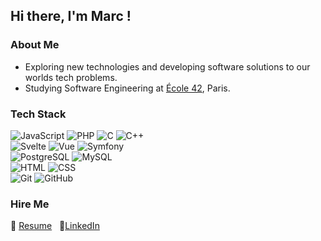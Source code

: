 ## Hi there, I'm Marc !

### About Me

- Exploring new technologies and developing software solutions to our worlds tech problems.
- Studying Software Engineering at [École 42](https://42.fr/), Paris.

### Tech Stack


![JavaScript](https://img.shields.io/badge/-JavaScript-333333?style=flat&logo=javascript)
![PHP](https://img.shields.io/badge/-PHP-333333?style=flat&logo=php)
![C](https://img.shields.io/badge/-C-333333?style=flat&logo=c)
![C++](https://img.shields.io/badge/-C++-333333?style=flat&logo=cplusplus&logoColor=5E97D0)\
![Svelte](https://img.shields.io/badge/-Svelte-333333?style=flat&logo=SVELTE)
![Vue](https://img.shields.io/badge/-Vue.js-333333?style=flat&logo=vuedotjs)
![Symfony](https://img.shields.io/badge/-Symfony-333333?style=flat&logo=symfony)\
![PostgreSQL](https://img.shields.io/badge/-PostgreSQL-333333?style=flat&logo=PostgreSQL)
![MySQL](https://img.shields.io/badge/-MySQL-333333?style=flat&logo=mysql)\
![HTML](https://img.shields.io/badge/-HTML-333333?style=flat&logo=HTML5)
![CSS](https://img.shields.io/badge/-CSS-333333?style=flat&logo=CSS3&logoColor=1572B6)\
![Git](https://img.shields.io/badge/-Git-333333?style=flat&logo=git)
![GitHub](https://img.shields.io/badge/-GitHub-333333?style=flat&logo=github)

### Hire Me

👔&nbsp;[Resume](https://burnt-script-6bb.notion.site/Hi-2cffc19b35d24cc7a47c453f161ca1a0)
&nbsp;&nbsp;🔗[LinkedIn](https://www.linkedin.com/in/marcte)
